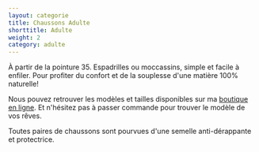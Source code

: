 ```yaml
---
layout: categorie
title: Chaussons Adulte
shorttitle: Adulte
weight: 2
category: adulte
---
```

<div class="adulte">

À partir de la pointure 35. Espadrilles ou moccassins, simple et facile à enfiler.
Pour profiter du confort et de la souplesse d'une matière 100% naturelle!


Nous pouvez retrouver les modèles et tailles disponibles sur ma [boutique en ligne](https://comptoirdeslaines.be/shop/a-pas-feutres-boutique?flag=1). Et n'hésitez pas à passer commande pour trouver le modèle de vos rêves.

Toutes paires de chaussons sont pourvues d'une semelle anti-dérappante et protectrice. 



</div>